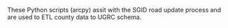 These Python scripts (arcpy) assit with the SGID road update process and are used to ETL county data to UGRC schema.
